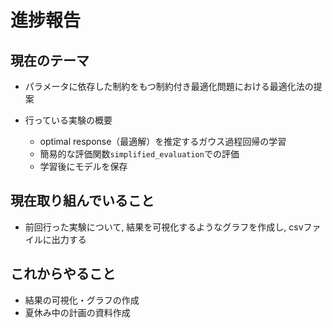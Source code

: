 # 進捗報告
## 現在のテーマ
- パラメータに依存した制約をもつ制約付き最適化問題における最適化法の提案

- 行っている実験の概要
    - optimal response（最適解）を推定するガウス過程回帰の学習
    - 簡易的な評価関数`simplified_evaluation`での評価
    - 学習後にモデルを保存

## 現在取り組んでいること
- 前回行った実験について, 結果を可視化するようなグラフを作成し, csvファイルに出力する

## これからやること
- 結果の可視化・グラフの作成
- 夏休み中の計画の資料作成